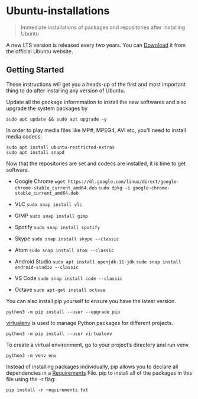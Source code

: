 # Ubuntu-installations
> Immediate installations of packages and repositories after installing Ubuntu

A new LTS version is released every two years. You can [Download](https://ubuntu.com/download/desktop) it from the official Ubuntu website.

## Getting Started
These instructions will get you a heads-up of the first and most important thing to do after installing any version of Ubuntu.

Update all the package informmation to install the new softwares and also upgrade the system packages by
```
sudo apt update && sudo apt upgrade -y
```
In order to play media files like MP#, MPEG4, AVI etc, you’ll need to install media codecs:
```
sudo apt install ubuntu-restricted-extras
sudo apt install snapd
```
Now that the repositories are set and codecs are installed, it is time to get software.
- Google Chrome    ```wget https://dl.google.com/linux/direct/google-chrome-stable_current_amd64.deb``` 
                   ```sudo dpkg -i google-chrome-stable_current_amd64.deb```
                
- VLC               ```sudo snap install vlc```
- GIMP              ```sudo snap install gimp```
- Spotify           ```sudo snap install spotify```
- Skype             ```sudo snap install skype --classic```
- Atom              ```sudo snap install atom --classic```
- Android Studio    ```sudo apt install openjdk-11-jdk```
                    ```sudo snap install android-studio --classic```
                    
- VS Code           ```sudo snap install code --classic```
- Octave            ```sudo apt-get install octave```

You can also install pip yourself to ensure you have the latest version.
```
python3 -m pip install --user --upgrade pip
```
[virtualenv](https://packaging.python.org/guides/installing-using-pip-and-virtual-environments/) is used to manage Python packages for different projects.
```
python3 -m pip install --user virtualenv
```
To create a virtual environment, go to your project’s directory and run venv.
```
python3 -m venv env
```
Instead of installing packages individually, pip allows you to declare all dependencies in a [Requirements](https://pip.pypa.io/en/latest/user_guide/#requirements-files) File. pip to install all of the packages in this file using the -r flag:
```
pip install -r requirements.txt
```
